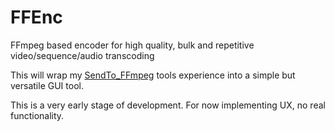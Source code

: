 # FFEnc
 FFmpeg based encoder for high quality, bulk and repetitive video/sequence/audio transcoding
 
 This will wrap my [SendTo_FFmpeg](https://github.com/keerah/SendTo_FFmpeg) tools experience into a simple but versatile GUI tool.
 
 This is a very early stage of development. For now implementing UX, no real functionality.
